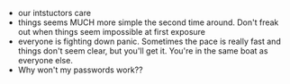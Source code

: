 - our intstuctors care
- things seems MUCH more simple the second time around. Don't freak out when things seem impossible at first exposure
- everyone is fighting down panic. Sometimes the pace is really fast and things don't seem clear, but you'll get it. You're in the same boat as everyone else.
- Why won't my passwords work??
